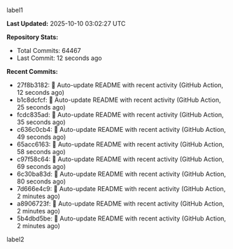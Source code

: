 
label1 
<!-- ACTIVITY_START -->
**Last Updated:** 2025-10-10 03:02:27 UTC

**Repository Stats:**
- Total Commits: 64467
- Last Commit: 12 seconds ago

**Recent Commits:**
- 27f8b3182: 🤖 Auto-update README with recent activity (GitHub Action, 12 seconds ago)
- b1c8dcfcf: 🤖 Auto-update README with recent activity (GitHub Action, 25 seconds ago)
- fcdc835ad: 🤖 Auto-update README with recent activity (GitHub Action, 35 seconds ago)
- c636c0cb4: 🤖 Auto-update README with recent activity (GitHub Action, 49 seconds ago)
- 65acc6163: 🤖 Auto-update README with recent activity (GitHub Action, 58 seconds ago)
- c97f58c64: 🤖 Auto-update README with recent activity (GitHub Action, 69 seconds ago)
- 6c30ba83d: 🤖 Auto-update README with recent activity (GitHub Action, 80 seconds ago)
- 7d666e4c9: 🤖 Auto-update README with recent activity (GitHub Action, 2 minutes ago)
- a8906723f: 🤖 Auto-update README with recent activity (GitHub Action, 2 minutes ago)
- 5b4dbd5be: 🤖 Auto-update README with recent activity (GitHub Action, 2 minutes ago)
<!-- ACTIVITY_END -->

label2
